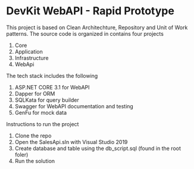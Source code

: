 # DevKit WebAPI - Rapid Prototype

This project is based on Clean Architechture, Repository and Unit of Work patterns.  The source code is organized in contains four projects 

1. Core
2. Application
3. Infrastructure
4. WebApi

The tech stack includes the following

1. ASP.NET CORE 3.1 for WebAPI
2. Dapper for ORM
3. SQLKata for query builder
4. Swagger for WebAPI documentation and testing
6. GenFu for mock data

Instructions to run the project
1.  Clone the repo
2.  Open the SalesApi.sln with Visual Studio 2019
3.  Create database and table using the db_script.sql (found in the root foler)
4.  Run the solution

